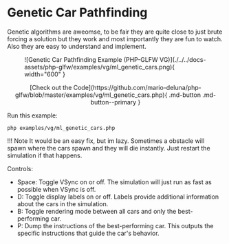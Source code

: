 # Genetic Car Pathfinding

Genetic algorithms are aweomse, to be fair they are quite close to just brute forcing a solution
but they work and most importantly they are fun to watch. Also they are easy to understand and
implement.

<figure markdown>
![Genetic Car Pathfinding Example (PHP-GLFW VG)](./../../docs-assets/php-glfw/examples/vg/ml_genetic_cars.png){ width="600" }
</figure>

<div style="text-align: center;" markdown>
[Check out the Code](https://github.com/mario-deluna/php-glfw/blob/master/examples/vg/ml_genetic_cars.php){ .md-button .md-button--primary }
</div>

Run this example:

```
php examples/vg/ml_genetic_cars.php
```

!!! Note
         It would be an easy fix, but im lazy. Sometimes a obstacle will spawn where the cars spawn and they will die instantly. 
         Just restart the simulation if that happens.

Controls:

- Space: Toggle VSync on or off. The simulation will just run as fast as possible when VSync is off.
- D: Toggle display labels on or off. Labels provide additional information about the cars in the simulation.
- B: Toggle rendering mode between all cars and only the best-performing car.
- P: Dump the instructions of the best-performing car. This outputs the specific instructions that guide the car's behavior.

